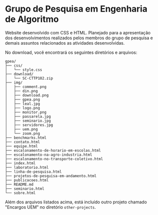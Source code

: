 # Grupo de Pesquisa em Engenharia de Algoritmo
Website desenvolvido com CSS e HTML. Planejado para a apresentação dos desenvolvimentos realizados pelos membros do grupo de pesquisa e demais assuntos relacionados as atividades desenvolvidas.

No download, você encontrará os seguintes diretórios e arquivos:
```
gpea/
├── css/
│   └── style.css
├── download/
│   └── SC-CTTP102.zip
├── img/
│   ├── comment.png
│   ├── din.png
│   ├── download.png
│   ├── gpea.png
│   ├── leal.jpg
│   ├── logo.png
│   ├── monitor.png
│   ├── passarela.jpg
│   ├── seminario.jpg
│   ├── servidores.jpg
│   ├── uem.png
│   └── zoom.png
├── benchmarks.html
├── contato.html
├── equipe.html
├── escalonamento-de-horario-em-escolas.html
├── escalonamento-na-agro-industria.html
├── escalonamento-no-transporte-coletivo.html
├── index.html
├── laboratorio.html
├── linha-de-pesquisa.html
├── projetos-de-pesquisa-em-andamento.html
├── publicacoes.html
├── README.md
├── seminario.html
└── sobre.html
```

Além dos arquivos listados acima, está incluído outro projeto chamado "Encargos UEM" no diretório `other-projects`.